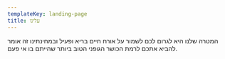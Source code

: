 ```yaml
---
templateKey: landing-page
title: עלינו
---
```

המטרה שלנו היא לגרום לכם לשמור על אורח חיים בריא ופעיל
ובמחינתינו זה אומר להביא אתכם לרמת הכושר הגופני הטוב ביותר
שהייתם בו אי פעם.
